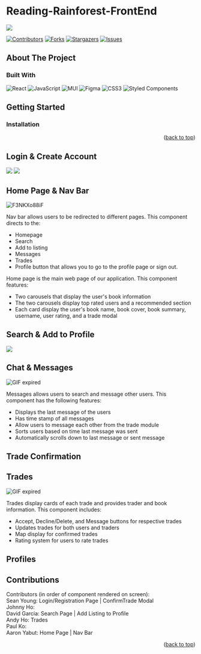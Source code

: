 # Reading-Rainforest-FrontEnd

<!-- Improved compatibility of back to top link: See: https://github.com/othneildrew/Best-README-Template/pull/73 -->

<a name="readme-top"></a>
<a href="https://github.com/Blue-Ocean-Slytherin/Reading-Rainforest-FrontEnd/">
<img src="https://contrib.rocks/image?repo=Blue-Ocean-Slytherin/Reading-Rainforest-FrontEnd" />
</a>

<!-- PROJECT SHIELDS -->
<!--
*** I'm using markdown "reference style" links for readability.
*** Reference links are enclosed in brackets [ ] instead of parentheses ( ).
*** See the bottom of this document for the declaration of the reference variables
*** for contributors-url, forks-url, etc. This is an optional, concise syntax you may use.
*** https://www.markdownguide.org/basic-syntax/#reference-style-links
-->

[![Contributors][contributors-shield]][contributors-url]
[![Forks][forks-shield]][forks-url]
[![Stargazers][stars-shield]][stars-url]
[![Issues][issues-shield]][issues-url]

<!-- PROJECT LOGO -->

<!-- ABOUT THE PROJECT -->

## About The Project

### Built With

![React](https://img.shields.io/badge/react-%2320232a.svg?style=for-the-badge&logo=react&logoColor=%2361DAFB) ![JavaScript](https://img.shields.io/badge/javascript-%23323330.svg?style=for-the-badge&logo=javascript&logoColor=%23F7DF1E) ![MUI](https://img.shields.io/badge/MUI-%230081CB.svg?style=for-the-badge&logo=mui&logoColor=white) ![Figma](https://img.shields.io/badge/figma-%23F24E1E.svg?style=for-the-badge&logo=figma&logoColor=white) ![CSS3](https://img.shields.io/badge/css3-%231572B6.svg?style=for-the-badge&logo=css3&logoColor=white) ![Styled Components](https://img.shields.io/badge/styled--components-DB7093?style=for-the-badge&logo=styled-components&logoColor=white)

<!-- GETTING STARTED -->

## Getting Started

### Installation

<p align="right">(<a href="#readme-top">back to top</a>)</p>

<!-- Login & Create Account -->

## Login & Create Account
<img src='https://i.ibb.co/bv1GbcX/Screen-Shot-2022-10-08-at-3-36-05-PM.png'></img>
<img src='https://i.ibb.co/jH7xFS8/Screen-Shot-2022-10-08-at-3-36-20-PM.png'></img>

<!-- Home Page & Nav Bar -->

## Home Page & Nav Bar
![F3NKXo88iF](https://user-images.githubusercontent.com/85593147/195161074-67c2a670-1921-49d8-b39b-9b177d456358.gif)

Nav bar allows users to be redirected to different pages. This component directs to the:
  * Homepage
  * Search
  * Add to listing
  * Messages
  * Trades
  * Profile button that allows you to go to the profile page or sign out.

Home page is the main web page of our application. This component features:
  * Two carousels that display the user's book information
  * The two carousels display top rated users and a recommended section
  * Each card display the user's book name, book cover, book summary, username, user rating, and a trade modal

<!-- Search & Add to Profile -->

## Search & Add to Profile
![](https://media.giphy.com/media/wBGK9HuZPj8pWUrUEB/giphy.gif)
<!-- Chat & Messages -->

## Chat & Messages
![GIF expired](http://g.recordit.co/WioltM9okS.gif)

Messages allows users to search and message other users. This component has the following features:
  * Displays the last message of the users
  * Has time stamp of all messages 
  * Allow users to message each other from the trade module
  * Sorts users based on time last message was sent
  * Automatically scrolls down to last message or sent message
  

<!-- Trade Confirmation -->

## Trade Confirmation

<!-- Trades -->

## Trades
![GIF expired](http://g.recordit.co/VlbOOsbdMW.gif)

Trades display cards of each trade and provides trader and book information. This component includes:
  * Accept, Decline/Delete, and Message buttons for respective trades
  * Updates trades for both users and traders
  * Map display for confirmed trades
  * Rating system for users to rate trades

<!-- Profiles -->

## Profiles

<!-- CONTRIBUTING -->

## Contributions

Contributors (in order of component rendered on screen):
<br />
Sean Young: Login/Registration Page | ConfirmTrade Modal
<br />
Johnny Ho:
<br />
David Garcia: Search Page | Add Listing to Profile
<br />
Andy Ho: Trades
<br />
Paul Ko:
<br />
Aaron Yabut: Home Page | Nav Bar

<p align="right">(<a href="#readme-top">back to top</a>)</p>

<!-- MARKDOWN LINKS & IMAGES -->
<!-- https://www.markdownguide.org/basic-syntax/#reference-style-links -->

[contributors-shield]: https://img.shields.io/github/contributors/Blue-Ocean-Slytherin/Reading-Rainforest-FrontEnd.svg?style=for-the-badge
[contributors-url]: https://github.com/Blue-Ocean-Slytherin/Reading-Rainforest-FrontEnd/graphs/contributors
[forks-shield]: https://img.shields.io/github/forks/Blue-Ocean-Slytherin/Reading-Rainforest-FrontEnd.svg?style=for-the-badge
[forks-url]: https://github.com/github_username/repo_name/network/members
[stars-shield]: https://img.shields.io/github/stars/Blue-Ocean-Slytherin/Reading-Rainforest-FrontEnd.svg?style=for-the-badge
[stars-url]: https://github.com/Blue-Ocean-Slytherin/Reading-Rainforest-FrontEnd/stargazers
[issues-shield]: https://img.shields.io/github/issues/Blue-Ocean-Slytherin/Reading-Rainforest-FrontEnd.svg?style=for-the-badge
[issues-url]: https://github.com/Blue-Ocean-Slytherin/Reading-Rainforest-FrontEnd/issues
[license-shield]: https://img.shields.io/github/license/Blue-Ocean-Slytherin/Reading-Rainforest-FrontEnd.svg?style=for-the-badge
[license-url]: https://github.com/github_username/repo_name/blob/master/LICENSE.txt
[linkedin-shield]: https://img.shields.io/badge/-LinkedIn-black.svg?style=for-the-badge&logo=linkedin&colorB=555
[linkedin-url]: https://linkedin.com/in/linkedin_username
[product-screenshot]: images/screenshot.PNG
[next.js]: https://img.shields.io/badge/next.js-000000?style=for-the-badge&logo=nextdotjs&logoColor=white
[next-url]: https://nextjs.org/
[react.js]: https://img.shields.io/badge/React-20232A?style=for-the-badge&logo=react&logoColor=61DAFB
[react-url]: https://reactjs.org/
[vue.js]: https://img.shields.io/badge/Vue.js-35495E?style=for-the-badge&logo=vuedotjs&logoColor=4FC08D
[vue-url]: https://vuejs.org/
[angular.io]: https://img.shields.io/badge/Angular-DD0031?style=for-the-badge&logo=angular&logoColor=white
[angular-url]: https://angular.io/
[svelte.dev]: https://img.shields.io/badge/Svelte-4A4A55?style=for-the-badge&logo=svelte&logoColor=FF3E00
[svelte-url]: https://svelte.dev/
[laravel.com]: https://img.shields.io/badge/Laravel-FF2D20?style=for-the-badge&logo=laravel&logoColor=white
[laravel-url]: https://laravel.com
[bootstrap.com]: https://img.shields.io/badge/Bootstrap-563D7C?style=for-the-badge&logo=bootstrap&logoColor=white
[bootstrap-url]: https://getbootstrap.com
[jquery.com]: https://img.shields.io/badge/jQuery-0769AD?style=for-the-badge&logo=jquery&logoColor=white
[jquery-url]: https://jquery.com
